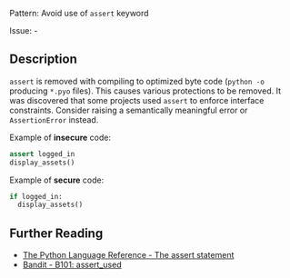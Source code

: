 Pattern: Avoid use of `assert` keyword

Issue: -

## Description

`assert` is removed with compiling to optimized byte code (`python -o` producing `*.pyo` files). This causes various protections to be removed. It was discovered that some projects used `assert` to enforce interface constraints. Consider raising a semantically meaningful error or `AssertionError` instead.


Example of **insecure** code:

```python
assert logged_in
display_assets()
```

Example of **secure** code:

```python
if logged_in:
  display_assets()
```

## Further Reading

* [The Python Language Reference - The assert statement](https://docs.python.org/2/reference/simple_stmts.html#the-assert-statement)
* [Bandit - B101: assert_used](https://bandit.readthedocs.io/en/1.7.4/plugins/b101_assert_used.html)
